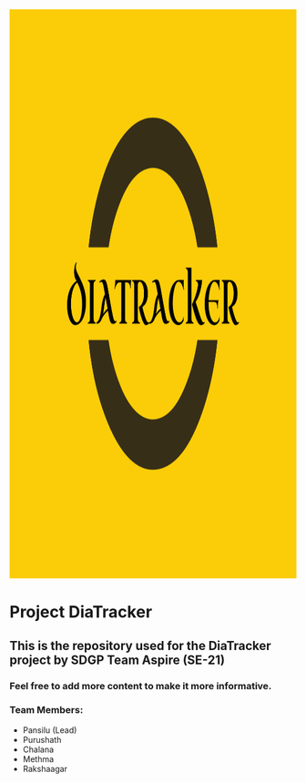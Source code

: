 
<img src="diatracker-logo.png" width="1500" height = "1000"/>

# Project DiaTracker

## This is the repository used for the DiaTracker project by SDGP Team Aspire (SE-21)

### Feel free to add more content to make it more informative.

### Team Members:
* Pansilu (Lead)
* Purushath
* Chalana
* Methma
* Rakshaagar

